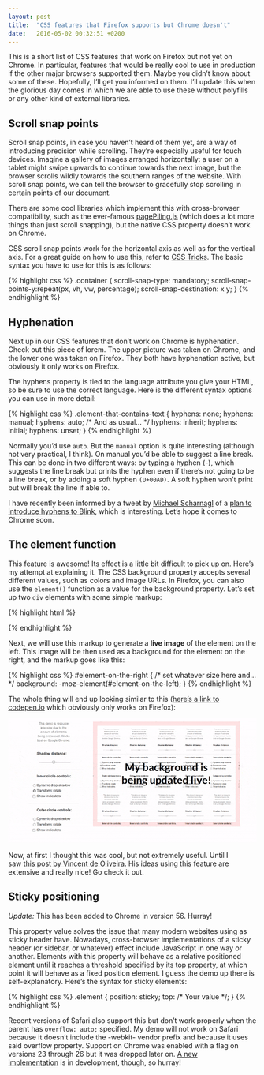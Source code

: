 ```yaml
---
layout: post
title:  "CSS features that Firefox supports but Chrome doesn't"
date:   2016-05-02 00:32:51 +0200
---
```


This is a short list of CSS features that work on Firefox but not yet on Chrome. In particular, features that would be really cool to use in production if the other major browsers supported them. Maybe you didn’t know about some of these. Hopefully, I’ll get you informed on them. I’ll update this when the glorious day comes in which we are able to use these without polyfills or any other kind of external libraries.

## Scroll snap points

Scroll snap points, in case you haven’t heard of them yet, are a way of introducing precision while scrolling. They’re especially useful for touch devices. Imagine a gallery of images arranged horizontally: a user on a tablet might swipe upwards to continue towards the next image, but the browser scrolls wildly towards the southern ranges of the website. With scroll snap points, we can tell the browser to gracefully stop scrolling in certain points of our document.

There are some cool libraries which implement this with cross-browser compatibility, such as the ever-famous [pagePiling.js](https://github.com/alvarotrigo/pagePiling.js) (which does a lot more things than just scroll snapping), but the native CSS property doesn’t work on Chrome.

CSS scroll snap points work for the horizontal axis as well as for the vertical axis. For a great guide on how to use this, refer to [CSS Tricks](https://css-tricks.com/introducing-css-scroll-snap-points/). The basic syntax you have to use for this is as follows:

{% highlight css %}
.container {
  scroll-snap-type: mandatory;
  scroll-snap-points-y:repeat(px, vh, vw, percentage);
  scroll-snap-destination: x y;
}
{% endhighlight %}

## Hyphenation

Next up in our CSS features that don’t work on Chrome is hyphenation. Check out this piece of lorem. The upper picture was taken on Chrome, and the lower one was taken on Firefox. They both have hyphenation active, but obviously it only works on Firefox.

The hyphens property is tied to the language attribute you give your HTML, so be sure to use the correct language. Here is the different syntax options you can use in more detail:

{% highlight css %}
.element-that-contains-text {
  hyphens: none;
  hyphens: manual;
  hyphens: auto;
  /* And as usual... */
  hyphens: inherit;
  hyphens: initial;
  hyphens: unset;
}
{% endhighlight %}

Normally you’d use `auto`. But the `manual` option is quite interesting (although not very practical, I think). On manual you’d be able to suggest a line break. This can be done in two different ways: by typing a hyphen (-), which suggests the line break but prints the hyphen even if there’s not going to be a line break, or by adding a soft hyphen `(U+00AD)`. A soft hyphen won’t print but will break the line if able to.

I have recently been informed by a tweet by [Michael Scharnagl](https://twitter.com/justmarkup) of a [plan to introduce hyphens to Blink](https://docs.google.com/document/d/1ZgMnNxYxvPJYMOeyxJs8MsfGMNFiDKrz64AySxlCzpk/edit), which is interesting. Let’s hope it comes to Chrome soon.

## The element function

This feature is awesome! Its effect is a little bit difficult to pick up on. Here’s my attempt at explaining it. The CSS background property accepts several different values, such as colors and image URLs. In Firefox, you can also use the `element()` function as a value for the background property. Let’s set up two `div` elements with some simple markup:

{% highlight html %}
<div id='element-on-the-left'>
  <!-- whatever content here, this will be
  the source for the element() function -->
</div>

<div id='element-on-the-right'>
  <!-- here we will print a background
  with element() and it will be awesome -->
</div>
{% endhighlight %}

Next, we will use this markup to generate a **live image** of the element on the left. This image will be then used as a background for the element on the right, and the markup goes like this:

{% highlight css %}
#element-on-the-right {
  /* set whatever size here and... */
  background: -moz-element(#element-on-the-left);
}
{% endhighlight %}

The whole thing will end up looking similar to this ([here’s a link to codepen.io](http://codepen.io/anon/pen/EKOowX) which obviously only works on Firefox):

<div class='post-image'>
  <img src='/img/css-features-chrome-firefox/elementfunction.gif' alt='element() CSS function demo' />
</div>

Now, at first I thought this was cool, but not extremely useful. Until I saw [this post by Vincent de Oliveira](http://iamvdo.me/en/blog/css-element-function). His ideas using this feature are extensive and really nice! Go check it out.

## Sticky positioning

*Update:* This has been added to Chrome in version 56. Hurray!

This property value solves the issue that many modern websites using as sticky header have. Nowadays, cross-browser implementations of a sticky header (or sidebar, or whatever) effect include JavaScript in one way or another. Elements with this property will behave as a relative positioned element until it reaches a threshold specified by its top property, at which point it will behave as a fixed position element. I guess the demo up there is self-explanatory. Here’s the syntax for sticky elements:

{% highlight css %}
.element {
  position: sticky;
  top: /* Your value */;
}
{% endhighlight %}

Recent versions of Safari also support this but don’t work properly when the parent has `overflow: auto;` specified. My demo will not work on Safari because it doesn’t include the -webkit- vendor prefix and because it uses said overflow property. Support on Chrome was enabled with a flag on versions 23 through 26 but it was dropped later on. [A new implementation](https://developers.google.com/web/updates/2012/08/Stick-your-landings-position-sticky-lands-in-WebKit?hl=en) is in development, though, so hurray!
